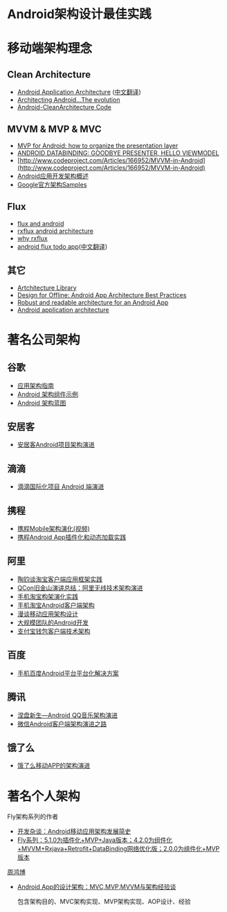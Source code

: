 # Android架构设计最佳实践



# 移动端架构理念

## Clean Architecture

+ [Android Application Architecture](https://medium.com/ribot-labs/android-application-architecture-8b6e34acda65#.b29vhtdm2) ([中文翻译](http://www.jianshu.com/p/8ca27934c6e6))
+ [Architecting Android…The evolution](http://fernandocejas.com/2015/07/18/architecting-android-the-evolution/)
+ [Android-CleanArchitecture Code](https://github.com/android10/Android-CleanArchitecture)

## MVVM & MVP & MVC

+ [MVP for Android: how to organize the presentation layer](http://antonioleiva.com/mvp-android/)
+ [ANDROID DATABINDING: GOODBYE PRESENTER, HELLO VIEWMODEL](http://tech.vg.no/2015/07/17/android-databinding-goodbye-presenter-hello-viewmodel/)
+ [http://www.codeproject.com/Articles/166952/MVVM-in-Android](http://www.codeproject.com/Articles/166952/MVVM-in-Android)
+ [Android应用开发架构概述](http://www.liuguangli.win/archives/299)
+ [Google官方架构Samples](https://github.com/googlesamples/android-architecture)

## Flux

* [flux and android](https://armueller.github.io/android/2015/03/29/flux-and-android.html)
* [rxflux android architecture](https://medium.com/swlh/rxflux-android-architecture-94f77c857aa2#.sfjwchwok)
* [why rxflux](https://medium.com/swlh/why-rxflux-5b687f062709#.ltlnlr4cl)
* [android flux todo app](https://github.com/lgvalle/android-flux-todo-app)([中文翻译](http://www.devtf.cn/?p=1028))

## 其它

+ [Artchitecture Library](https://github.com/Juude/Awesome-Android-Architecture/blob/master/Library.md)
+ [Design for Offline: Android App Architecture Best Practices](https://plus.google.com/+AndroidDevelopers/posts/3C4GPowmWLb)
+ [Robust and readable architecture for an Android App](http://blog.joanzapata.com/robust-architecture-for-an-android-app/)
+ [Android application architecture](https://events.google.com/io2015/schedule?sid=358c9f91-b6d4-e411-b87f-00155d5066d7#day1/358c9f91-b6d4-e411-b87f-00155d5066d7)



# 著名公司架构

## 谷歌

- [应用架构指南](https://developer.android.google.cn/jetpack/guide?hl=zh-cn#common-principles)
- [Android 架构组件示例](https://github.com/googlesamples/android-architecture-components)
- [Android 架构蓝图](https://github.com/googlesamples/android-architecture)

## 安居客

+ [安居客Android项目架构演进](https://zhuanlan.zhihu.com/p/25420181)

## 滴滴

+ [滴滴国际化项目 Android 端演进](http://www.trinea.cn/android/didi-internationalization-android-evolution/)

## 携程

+ [携程Mobile架构演化(视频)](http://www.infoq.com/cn/presentations/ctrip-mobile-architecture-evolution)
+ [携程Android App插件化和动态加载实践](http://www.infoq.com/cn/articles/ctrip-android-dynamic-loading)

## 阿里

+ [陶钧谈淘宝客户端应用框架实践](http://www.infoq.com/cn/interviews/tj-taobao-client-arch)
+ [QCon旧金山演讲总结：阿里无线技术架构演进](http://www.infoq.com/cn/articles/alibaba-mobile-infrastructure)
+ [手机淘宝构架演化实践](http://www.infoq.com/cn/news/2014/12/taobao-app-evolution)
+ [手机淘宝Android客户端架构](http://www.open-open.com/lib/view/open1436316754208.html)
+ [漫谈移动应用架构设计](http://club.alibabatech.org/resource_detail.htm?topicId=124)
+ [大规模团队的Android开发](http://club.alibabatech.org/resource_detail.htm?topicId=130)
+ [支付宝钱包客户端技术架构](http://club.alibabatech.org/resource_detail.htm?topicId=155)

## 百度

+ [手机百度Android平台平台化解决方案](http://www.infoq.com/cn/presentations/mobile-baidu-android-platform-solutions)

## 腾讯

+ [涅盘新生—Android QQ音乐架构演进](http://www.infoq.com/cn/presentations/evolution-of-android-qq-music-architecture)
+ [微信Android客户端架构演进之路](http://www.infoq.com/cn/articles/wechat-android-app-architecture)

## 饿了么

+ [饿了么移动APP的架构演进](https://mp.weixin.qq.com/s?__biz=MzAxNDUwMzU3Mw==&mid=401044540&idx=1&sn=24b7d8fb655ae6dd5d989d0cb3c08e90&scene=2&srcid=0106EtxRjD2jHxzomxVPTwY3&from=timeline&isappinstalled=0&uin=NzgwODIwNDgw&key=&devicetype=webwx&version=70000001&lang=zh_CN&pass_ticket=46hW44w3Hxd7VY9rutz7mgLu1JGe2T1AAKNQpxNoYOSGi8NpmNYr%2BAZj%2BiXtRX2F)



# 著名个人架构

Fly架构系列的作者

- [开发杂谈：Android移动应用架构发展简史](https://menxindiaolong.blog.csdn.net/article/details/88937994)
- [Fly系列：5.1.0为插件化+MVP+Java版本；4.2.0为组件化+MVVM+Rxjava+Retrofit+DataBinding网络优化版；2.0.0为组件化+MVP版本](https://github.com/mxdldev/android-mvp-mvvm-flytour)

[周鸿博](https://www.tianmaying.com/user/zhbzhbzhbz) 

- [Android App的设计架构：MVC,MVP,MVVM与架构经验谈](https://www.tianmaying.com/tutorial/AndroidMVC)

  包含架构目的、MVC架构实现、MVP架构实现、AOP设计、经验

# 